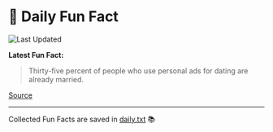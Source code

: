 # 🌟 Daily Fun Fact

![Last Updated](https://img.shields.io/badge/Last_Updated-2025_05_03-blue?style=flat-square)

**Latest Fun Fact:**

> Thirty-five percent of people who use personal ads for dating are already married.

[Source](http://www.djtech.net/humor/useless_facts.htm)

---

Collected Fun Facts are saved in [daily.txt](daily.txt) 📚
